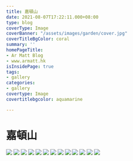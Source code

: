 ```yaml
---
title: 嘉頓山
date: 2021-08-07T17:22:11.000+08:00
type: blog
coverType: Image
coverBanner: "/assets/images/garden/cover.jpg"
coverTitleBgColor: coral
summary: ''
homePageTitle:
- Ar Matt Blog
- www.armatt.hk
isInsidePage: true
tags:
- gallery
categories:
- gallery
covertype: Image
covertitlebgcolor: aquamarine

---
```

# 嘉頓山

![](/assets/images/garden/01.jpg)
![](/assets/images/garden/02.jpg)
![](/assets/images/garden/03.jpg)
![](/assets/images/garden/04.jpg)
![](/assets/images/garden/05.jpg)
![](/assets/images/garden/06.jpg)
![](/assets/images/garden/07.jpg)
![](/assets/images/garden/08.jpg)
![](/assets/images/garden/09.jpg)
![](/assets/images/garden/10.jpg)
![](/assets/images/garden/11.jpg)
![](/assets/images/garden/12.jpg)
![](/assets/images/garden/13.jpg)
